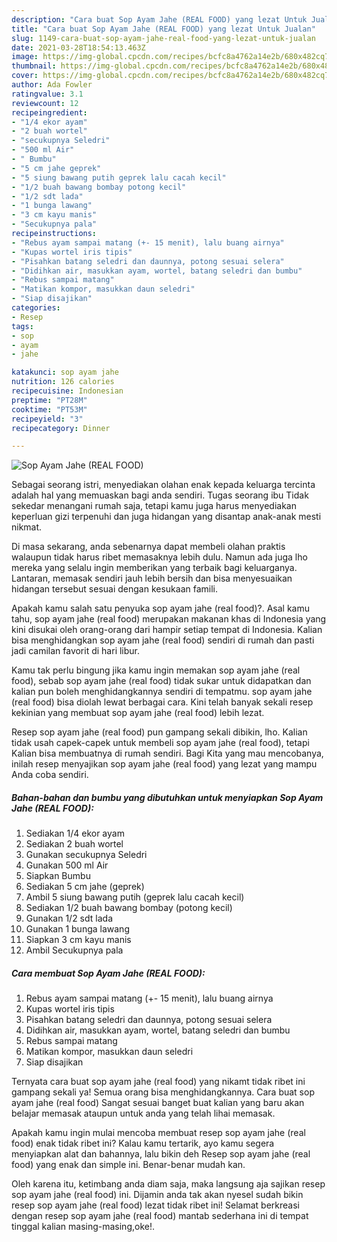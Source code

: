 ```yaml
---
description: "Cara buat Sop Ayam Jahe (REAL FOOD) yang lezat Untuk Jualan"
title: "Cara buat Sop Ayam Jahe (REAL FOOD) yang lezat Untuk Jualan"
slug: 1149-cara-buat-sop-ayam-jahe-real-food-yang-lezat-untuk-jualan
date: 2021-03-28T18:54:13.463Z
image: https://img-global.cpcdn.com/recipes/bcfc8a4762a14e2b/680x482cq70/sop-ayam-jahe-real-food-foto-resep-utama.jpg
thumbnail: https://img-global.cpcdn.com/recipes/bcfc8a4762a14e2b/680x482cq70/sop-ayam-jahe-real-food-foto-resep-utama.jpg
cover: https://img-global.cpcdn.com/recipes/bcfc8a4762a14e2b/680x482cq70/sop-ayam-jahe-real-food-foto-resep-utama.jpg
author: Ada Fowler
ratingvalue: 3.1
reviewcount: 12
recipeingredient:
- "1/4 ekor ayam"
- "2 buah wortel"
- "secukupnya Seledri"
- "500 ml Air"
- " Bumbu"
- "5 cm jahe geprek"
- "5 siung bawang putih geprek lalu cacah kecil"
- "1/2 buah bawang bombay potong kecil"
- "1/2 sdt lada"
- "1 bunga lawang"
- "3 cm kayu manis"
- "Secukupnya pala"
recipeinstructions:
- "Rebus ayam sampai matang (+- 15 menit), lalu buang airnya"
- "Kupas wortel iris tipis"
- "Pisahkan batang seledri dan daunnya, potong sesuai selera"
- "Didihkan air, masukkan ayam, wortel, batang seledri dan bumbu"
- "Rebus sampai matang"
- "Matikan kompor, masukkan daun seledri"
- "Siap disajikan"
categories:
- Resep
tags:
- sop
- ayam
- jahe

katakunci: sop ayam jahe 
nutrition: 126 calories
recipecuisine: Indonesian
preptime: "PT28M"
cooktime: "PT53M"
recipeyield: "3"
recipecategory: Dinner

---
```



![Sop Ayam Jahe (REAL FOOD)](https://img-global.cpcdn.com/recipes/bcfc8a4762a14e2b/680x482cq70/sop-ayam-jahe-real-food-foto-resep-utama.jpg)

Sebagai seorang istri, menyediakan olahan enak kepada keluarga tercinta adalah hal yang memuaskan bagi anda sendiri. Tugas seorang ibu Tidak sekedar menangani rumah saja, tetapi kamu juga harus menyediakan keperluan gizi terpenuhi dan juga hidangan yang disantap anak-anak mesti nikmat.

Di masa  sekarang, anda sebenarnya dapat membeli olahan praktis walaupun tidak harus ribet memasaknya lebih dulu. Namun ada juga lho mereka yang selalu ingin memberikan yang terbaik bagi keluarganya. Lantaran, memasak sendiri jauh lebih bersih dan bisa menyesuaikan hidangan tersebut sesuai dengan kesukaan famili. 



Apakah kamu salah satu penyuka sop ayam jahe (real food)?. Asal kamu tahu, sop ayam jahe (real food) merupakan makanan khas di Indonesia yang kini disukai oleh orang-orang dari hampir setiap tempat di Indonesia. Kalian bisa menghidangkan sop ayam jahe (real food) sendiri di rumah dan pasti jadi camilan favorit di hari libur.

Kamu tak perlu bingung jika kamu ingin memakan sop ayam jahe (real food), sebab sop ayam jahe (real food) tidak sukar untuk didapatkan dan kalian pun boleh menghidangkannya sendiri di tempatmu. sop ayam jahe (real food) bisa diolah lewat berbagai cara. Kini telah banyak sekali resep kekinian yang membuat sop ayam jahe (real food) lebih lezat.

Resep sop ayam jahe (real food) pun gampang sekali dibikin, lho. Kalian tidak usah capek-capek untuk membeli sop ayam jahe (real food), tetapi Kalian bisa membuatnya di rumah sendiri. Bagi Kita yang mau mencobanya, inilah resep menyajikan sop ayam jahe (real food) yang lezat yang mampu Anda coba sendiri.

<!--inarticleads1-->

##### Bahan-bahan dan bumbu yang dibutuhkan untuk menyiapkan Sop Ayam Jahe (REAL FOOD):

1. Sediakan 1/4 ekor ayam
1. Sediakan 2 buah wortel
1. Gunakan secukupnya Seledri
1. Gunakan 500 ml Air
1. Siapkan  Bumbu
1. Sediakan 5 cm jahe (geprek)
1. Ambil 5 siung bawang putih (geprek lalu cacah kecil)
1. Sediakan 1/2 buah bawang bombay (potong kecil)
1. Gunakan 1/2 sdt lada
1. Gunakan 1 bunga lawang
1. Siapkan 3 cm kayu manis
1. Ambil Secukupnya pala




<!--inarticleads2-->

##### Cara membuat Sop Ayam Jahe (REAL FOOD):

1. Rebus ayam sampai matang (+- 15 menit), lalu buang airnya
1. Kupas wortel iris tipis
1. Pisahkan batang seledri dan daunnya, potong sesuai selera
1. Didihkan air, masukkan ayam, wortel, batang seledri dan bumbu
1. Rebus sampai matang
1. Matikan kompor, masukkan daun seledri
1. Siap disajikan




Ternyata cara buat sop ayam jahe (real food) yang nikamt tidak ribet ini gampang sekali ya! Semua orang bisa menghidangkannya. Cara buat sop ayam jahe (real food) Sangat sesuai banget buat kalian yang baru akan belajar memasak ataupun untuk anda yang telah lihai memasak.

Apakah kamu ingin mulai mencoba membuat resep sop ayam jahe (real food) enak tidak ribet ini? Kalau kamu tertarik, ayo kamu segera menyiapkan alat dan bahannya, lalu bikin deh Resep sop ayam jahe (real food) yang enak dan simple ini. Benar-benar mudah kan. 

Oleh karena itu, ketimbang anda diam saja, maka langsung aja sajikan resep sop ayam jahe (real food) ini. Dijamin anda tak akan nyesel sudah bikin resep sop ayam jahe (real food) lezat tidak ribet ini! Selamat berkreasi dengan resep sop ayam jahe (real food) mantab sederhana ini di tempat tinggal kalian masing-masing,oke!.

